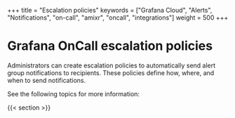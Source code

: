 +++
title = "Escalation policies"
keywords = ["Grafana Cloud", "Alerts", "Notifications", "on-call", "amixr", "oncall", "integrations"]
weight = 500
+++

# Grafana OnCall escalation policies

Administrators can create escalation policies to automatically send alert group notifications to recipients. These policies define how, where, and when to send notifications.

See the following topics for more information:

{{< section >}}
